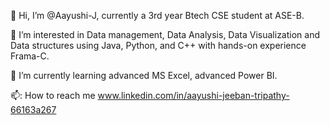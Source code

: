 👋 Hi, I’m @Aayushi-J, currently a 3rd year Btech CSE student at ASE-B.

👀 I’m interested in Data management, Data Analysis, Data Visualization and Data structures using Java, Python, and C++ with hands-on experience Frama-C.

🌱 I’m currently learning advanced MS Excel, advanced Power BI.

📫: How to reach me www.linkedin.com/in/aayushi-jeeban-tripathy-66163a267
